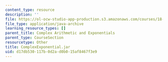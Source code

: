 ```yaml
---
content_type: resource
description: ''
file: https://ol-ocw-studio-app-production.s3.amazonaws.com/courses/18-03sc-differential-equations-fall-2011/d17db530117b0d2ad0b015af8467f3e9_ComplexExponential.jar
file_type: application/java-archive
learning_resource_types: []
parent_title: Complex Arithmetic and Exponentials
parent_type: CourseSection
resourcetype: Other
title: ComplexExponential.jar
uid: d17db530-117b-0d2a-d0b0-15af8467f3e9
---
```

